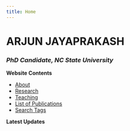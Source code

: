```yaml
---
title: Home
---
```

<!-- [<img src="http://simpleicons.org/icons/linkedin.svg" style="max-width:10%;min-width:40px;float:right;" alt="Github repo" />](https://www.linkedin.com/in/arjun-jayaprakash-e-i-t-431632a0/) -->

<!-- [<img src="http://simpleicons.org/icons/twitter.svg" style="max-width:10%;min-width:40px;float:right;" alt="Github repo" />](https://https://twitter.com/ahankariindian) -->

<!-- [<img src="http://simpleicons.org/icons/github.svg" style="max-width:10%;min-width:40px;float:right;" alt="Github repo" />](https://github.com/ajayapr) -->

# ARJUN JAYAPRAKASH

### _PhD Candidate, NC State University_

**Website Contents**

* [About](/about/)
* [Research](/research/)
* [Teaching](/teaching/)
* [List of Publications](/publications/)
* [Search Tags](/tags/)

**Latest Updates**
